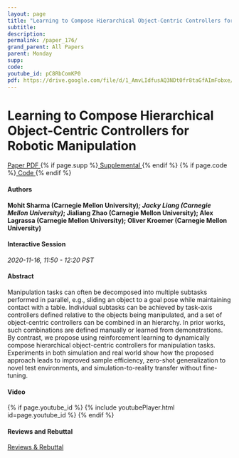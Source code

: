 ```yaml
---
layout: page
title: "Learning to Compose Hierarchical Object-Centric Controllers for Robotic Manipulation"
subtitle: 
description:
permalink: /paper_176/
grand_parent: All Papers
parent: Monday
supp: 
code: 
youtube_id: pC8RbComKP0
pdf: https://drive.google.com/file/d/1_AmvLIdfusAQ3NDt0fr8taGfAImFobxe/view
---
```


# Learning to Compose Hierarchical Object-Centric Controllers for Robotic Manipulation

<a href="https://drive.google.com/file/d/1_AmvLIdfusAQ3NDt0fr8taGfAImFobxe/view" target="_blank" rel="noopener noreferrer" class="btn btn-blue"><i class="fa fa-file-text-o" aria-hidden="true"></i> Paper PDF </a> {% if page.supp %}<a href="" target="_blank" rel="noopener noreferrer" class="btn btn-green"><i class="fa fa-file-text-o" aria-hidden="true"></i> Supplemental </a>{% endif %} {% if page.code %}<a href="" target="_blank" rel="noopener noreferrer" class="btn"><i class="fa fa-github" aria-hidden="true"></i> Code </a>{% endif %} 

#### Authors
**Mohit Sharma (Carnegie Mellon University)*; Jacky  Liang (Carnegie Mellon University)*; Jialiang Zhao (Carnegie Mellon University); Alex  Lagrassa (Carnegie Mellon University); Oliver Kroemer (Carnegie Mellon University)**

#### Interactive Session
*2020-11-16, 11:50 - 12:20 PST* 

#### Abstract
Manipulation tasks can often be decomposed into multiple subtasks performed in parallel, e.g., sliding an object to a goal pose while maintaining contact with a table.  Individual subtasks can be achieved by task-axis controllers defined relative to the objects being manipulated, and a set of object-centric controllers can be combined in an hierarchy. In prior works, such combinations are defined manually or learned from demonstrations. By contrast, we propose using reinforcement learning to dynamically compose hierarchical object-centric controllers for manipulation tasks. Experiments in both simulation and real world show how the proposed approach leads to improved sample efficiency, zero-shot generalization to novel test environments, and simulation-to-reality transfer without fine-tuning.

#### Video
{% if page.youtube_id %}
{% include youtubePlayer.html id=page.youtube_id %}
{% endif %}

#### Reviews and Rebuttal
<a href="https://drive.google.com/file/d/118WeayIJBIufmZmMf58wdYA7G7D9o26N/view" target="_blank" rel="noopener noreferrer" class="btn btn-purple"><i class="fa fa-pencil-square-o" aria-hidden="true"></i> Reviews & Rebuttal </a>

